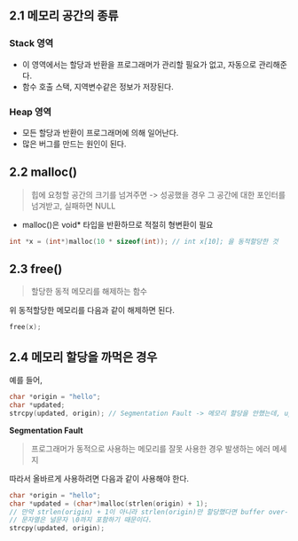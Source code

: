 ## 2.1 메모리 공간의 종류

### Stack 영역
- 이 영역에서는 할당과 반환을 프로그래머가 관리할 필요가 없고, 자동으로 관리해준다.
- 함수 호출 스택, 지역변수같은 정보가 저장된다.

### Heap 영역
- 모든 할당과 반환이 프로그래머에 의해 일어난다.
- 많은 버그를 만드는 원인이 된다.

## 2.2 malloc()

> 힙에 요청할 공간의 크기를 넘겨주면 -> 성공했을 경우 그 공간에 대한 포인터를 넘겨받고, 실패하면 NULL

- malloc()은 void* 타입을 반환하므로 적절히 형변환이 필요

```c
int *x = (int*)malloc(10 * sizeof(int)); // int x[10]; 을 동적할당한 것
```

## 2.3 free()

> 할당한 동적 메모리를 해제하는 함수

위 동적할당한 메모리를 다음과 같이 해제하면 된다.

```c
free(x);
```

## 2.4 메모리 할당을 까먹은 경우

예를 들어,
```c
char *origin = "hello";
char *updated;
strcpy(updated, origin); // Segmentation Fault -> 메모리 할당을 안했는데, updated를 사용하려고 함
```

**Segmentation Fault**
> 프로그래머가 동적으로 사용하는 메모리를 잘못 사용한 경우 발생하는 에러 메세지

따라서 올바르게 사용하려면 다음과 같이 사용해야 한다.
```c
char *origin = "hello";
char *updated = (char*)malloc(strlen(origin) + 1);
// 만약 strlen(origin) + 1이 아니라 strlen(origin)만 할당했다면 buffer over-flow가 발생한다.
// 문자열은 널문자 \0까지 포함하기 때문이다.
strcpy(updated, origin);
```
